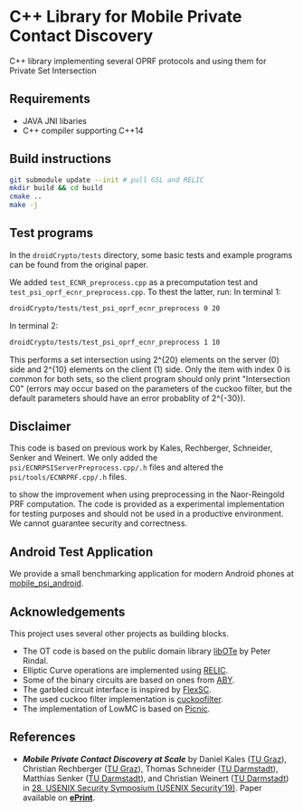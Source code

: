 # C++ Library for Mobile Private Contact Discovery

C++ library implementing several OPRF protocols and using them for Private Set Intersection

## Requirements

* JAVA JNI libaries
* C++ compiler supporting C++14

## Build instructions

```bash
git submodule update --init # pull GSL and RELIC
mkdir build && cd build
cmake ..
make -j
```

## Test programs

In the `droidCrypto/tests` directory, some basic tests and example programs can be found from the original paper.

We added `test_ECNR_preprocess.cpp` as a precomputation test and
`test_psi_oprf_ecnr_preprocess.cpp`. 
To thest the latter, run: 
In terminal 1:
```bash
droidCrypto/tests/test_psi_oprf_ecnr_preprocess 0 20
```

In terminal 2:

```bash
droidCrypto/tests/test_psi_oprf_ecnr_preprocess 1 10
```

This performs a set intersection using 2^{20} elements on the server (0) side and 2^{10} elements on the client (1) side. Only the item with index 0 is common for both sets, so the client program should only print "Intersection C0" (errors may occur based on the parameters of the cuckoo filter, but the default parameters should have an error probablity of 2^{-30}).

## Disclaimer

This code is based on previous work by Kales, Rechberger, Schneider, Senker and Weinert. We only added the `psi/ECNRPSIServerPreprocess.cpp/.h` files
and altered the `psi/tools/ECNRPRF.cpp/.h` files. 

 to show the improvement when using preprocessing in the Naor-Reingold PRF computation. The code is provided as a experimental implementation for testing purposes and should not be used in a productive environment. We cannot guarantee security and correctness.

## Android Test Application

We provide a small benchmarking application for modern Android phones at [mobile_psi_android](https://github.com/contact-discovery/mobile_psi_android).

## Acknowledgements

This project uses several other projects as building blocks.

* The OT code is based on the public domain library [libOTe](https://github.com/osu-crypto/libOTe) by Peter Rindal.
* Elliptic Curve operations are implemented using [RELIC](https://github.com/relic-toolkit/relic).
* Some of the binary circuits are based on ones from [ABY](https://github.com/encryptogroup/ABY).
* The garbled circuit interface is inspired by [FlexSC](https://github.com/wangxiao1254/FlexSC).
* The used cuckoo filter implementation is [cuckoofilter](https://github.com/efficient/cuckoofilter).
* The implementation of LowMC is based on [Picnic](https://github.com/IAIK/Picnic).


## References

 * **_Mobile Private Contact Discovery at Scale_** by Daniel Kales ([TU Graz](https://www.iaik.tugraz.at/content/about_iaik/people/kales_daniel/)), Christian Rechberger ([TU Graz](https://www.iaik.tugraz.at/content/about_iaik/people/rechberger_christian/)), Thomas Schneider ([TU Darmstadt](https://www.encrypto.de/tschneider)), Matthias Senker ([TU Darmstadt](https://www.encrypto.de/)), and Christian Weinert ([TU Darmstadt](https://www.encrypto.de/cweinert)) in [28. USENIX Security Symposium (USENIX Security'19)](https://www.usenix.org/conference/usenixsecurity19). Paper available on **[ePrint](https://eprint.iacr.org/2019/517)**.
